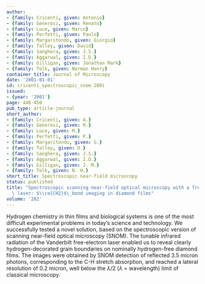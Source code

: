 ```yaml
---
author:
- {family: Cricenti, given: Antonio}
- {family: Generosi, given: Renato}
- {family: Luce, given: Marco}
- {family: Perfetti, given: Paolo}
- {family: Margaritondo, given: Giorgio}
- {family: Talley, given: David}
- {family: Sanghera, given: J.S.}
- {family: Aggarwal, given: I.D.}
- {family: Gilligan, given: Jonathan Mark}
- {family: Tolk, given: Norman Henry}
container_title: Journal of Microscopy
date: '2001-01-01'
id: cricenti_spectroscopic_snom_2001
issued:
- {year: '2001'}
page: 446-450
pub_type: article-journal
short_author:
- {family: Cricenti, given: A.}
- {family: Generosi, given: R.}
- {family: Luce, given: M.}
- {family: Perfetti, given: P.}
- {family: Margaritondo, given: G.}
- {family: Talley, given: D.}
- {family: Sanghera, given: J.S.}
- {family: Aggarwal, given: I.D.}
- {family: Gilligan, given: J. M.}
- {family: Tolk, given: N. H.}
short_title: Spectroscopic near-field microscopy
status: published
title: "Spectroscopic scanning near-field optical microscopy with a free electron\
  \ laser: $\\ce{CH2}$\_bond imaging in diamond films"
volume: '202'
---
```

Hydrogen chemistry in thin films and biological systems is one of the most difficult experimental problems in today&#8217;s science and technology. We successfully tested a novel solution, based on the spectroscopic version of scanning near-field optical microscopy&#160;(SNOM). The tunable infrared radiation of the Vanderbilt free-electron laser enabled us to reveal clearly hydrogen-decorated grain boundaries on nominally hydrogen-free diamond films. The images were obtained by SNOM detection of reflected 3.5&#160;micron photons, corresponding to the C-H stretch absorption, and reached a lateral resolution of 0.2&#160;micron, well below the $\lambda/2$ ($\lambda$ = wavelength) limit of classical microscopy.
